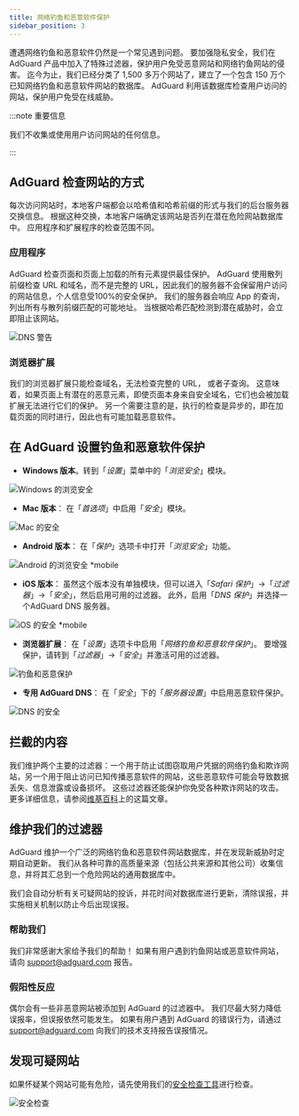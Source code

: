 ```yaml
---
title: 网络钓鱼和恶意软件保护
sidebar_position: 3
---
```


遭遇网络钓鱼和恶意软件仍然是一个常见遇到问题。 要加强隐私安全，我们在 AdGuard 产品中加入了特殊过滤器，保护用户免受恶意网站和网络钓鱼网站的侵害。 迄今为止，我们已经分类了 1,500 多万个网站了，建立了一个包含 150 万个已知网络钓鱼和恶意软件网站的数据库。 AdGuard 利用该数据库检查用户访问的网站，保护用户免受在线威胁。

:::note 重要信息

我们不收集或使用用户访问网站的任何信息。

:::

## AdGuard 检查网站的方式

每次访问网站时，本地客户端都会以哈希值和哈希前缀的形式与我们的后台服务器交换信息。 根据这种交换，本地客户端确定该网站是否列在潜在危险网站数据库中。 应用程序和扩展程序的检查范围不同。

### 应用程序

AdGuard 检查页面和页面上加载的所有元素提供最佳保护。 AdGuard 使用散列前缀检查 URL 和域名，而不是完整的 URL，因此我们的服务器不会保留用户访问的网站信息，个人信息受100%的安全保护。 我们的服务器会响应 App 的查询，列出所有与散列前缀匹配的可能地址。 当根据哈希匹配检测到潜在威胁时，会立即阻止该网站。

![DNS 警告](https://cdn.adtidy.org/content/kb/ad_blocker/general/bs_diana.png)

### 浏览器扩展

我们的浏览器扩展只能检查域名，无法检查完整的 URL， 或者子查询。 这意味着，如果页面上有潜在的恶意元素，即使页面本身来自安全域名，它们也会被加载 扩展无法进行它们的保护。 另一个需要注意的是，执行的检查是异步的，即在加载页面的同时进行，因此也有可能加载恶意软件。

## 在 AdGuard 设置钓鱼和恶意软件保护

- **Windows 版本**。转到「*设置*」菜单中的「*浏览安全*」模块。

![Windows 的浏览安全](https://cdn.adtidy.org/content/kb/ad_blocker/general/windows.png)

- **Mac 版本**： 在「*首选项*」中启用「*安全*」模块。

![Mac 的安全](https://cdn.adtidy.org/content/kb/ad_blocker/general/bs_mac.png)

- **Android 版本**： 在「*保护*」选项卡中打开「*浏览安全*」功能。

![Android 的浏览安全 *mobile](https://cdn.adtidy.org/content/kb/ad_blocker/general/bs_android.png)

- **iOS 版本**： 虽然这个版本没有单独模块，但可以进入「*Safari 保护*」→「*过滤器*」→「*安全*」，然后启用可用的过滤器。 此外，启用「*DNS 保护*」并选择一个AdGuard DNS 服务器。

![iOS 的安全 *mobile](https://cdn.adtidy.org/content/kb/ad_blocker/general/bs_ios.jpg)

- **浏览器扩展**： 在「*设置*」选项卡中启用「*网络钓鱼和恶意软件保护*」。 要增强保护，请转到「*过滤器*」→「*安全*」并激活可用的过滤器。

![钓鱼和恶意保护](https://cdn.adtidy.org/content/kb/ad_blocker/general/extension_protection.png)

- **专用 AdGuard DNS**： 在「*安全*」下的「*服务器设置*」中启用恶意软件保护。

![DNS 的安全](https://cdn.adtidy.org/content/kb/ad_blocker/general/bs_dns.png)

## 拦截的内容

我们维护两个主要的过滤器：一个用于防止试图窃取用户凭据的网络钓鱼和欺诈网站，另一个用于阻止访问已知传播恶意软件的网站，这些恶意软件可能会导致数据丢失、信息泄露或设备损坏。 这些过滤器还能保护你免受各种欺诈网站的攻击。 更多详细信息，请参阅[维基百科](https://en.wikipedia.org/wiki/Phishing)上的这篇文章。

## 维护我们的过滤器

AdGuard 维护一个广泛的网络钓鱼和恶意软件网站数据库，并在发现新威胁时定期自动更新。 我们从各种可靠的高质量来源（包括公共来源和其他公司）收集信息，并将其汇总到一个危险网站的通用数据库中。

我们会自动分析有关可疑网站的投诉，并花时间对数据库进行更新，清除误报，并实施相关机制以防止今后出现误报。

### 帮助我们

我们非常感谢大家给予我们的帮助！ 如果有用户遇到钓鱼网站或恶意软件网站，请向 <support@adguard.com> 报告。

### 假阳性反应

偶尔会有一些非恶意网站被添加到 AdGuard 的过滤器中。 我们尽最大努力降低误报率，但误报依然可能发生。 如果有用户遇到 AdGuard 的错误行为，请通过 <support@adguard.com> 向我们的技术支持报告误报情况。

## 发现可疑网站

如果怀疑某个网站可能有危险，请先使用我们的[安全检查工具](https://reports.adguard.com/welcome.html)进行检查。

![安全检查](https://cdn.adtidy.org/content/kb/ad_blocker/general/site_warning.png)
